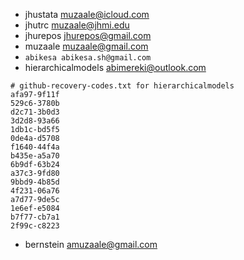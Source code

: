 - jhustata muzaale@icloud.com
- jhutrc muzaale@jhmi.edu
- jhurepos jhurepos@gmail.com
- muzaale muzaale@gmail.com
- `abikesa abikesa.sh@gmail.com`
- hierarchicalmodels abimereki@outlook.com

```text
# github-recovery-codes.txt for hierarchicalmodels
afa97-9f11f
529c6-3780b
d2c71-3b0d3
3d2d8-93a66
1db1c-bd5f5
0de4a-d5708
f1640-44f4a
b435e-a5a70
6b9df-63b24
a37c3-9fd80
9bbd9-4b85d
4f231-06a76
a7d77-9de5c
1e6ef-e5084
b7f77-cb7a1
2f99c-c8223
```

- bernstein amuzaale@gmail.com
